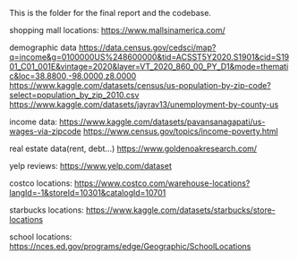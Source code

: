 This is the folder for the final report and the codebase.

shopping mall locations:
https://www.mallsinamerica.com/

demographic data
https://data.census.gov/cedsci/map?q=income&g=0100000US%248600000&tid=ACSST5Y2020.S1901&cid=S1901_C01_001E&vintage=2020&layer=VT_2020_860_00_PY_D1&mode=thematic&loc=38.8800,-98.0000,z8.0000
https://www.kaggle.com/datasets/census/us-population-by-zip-code?select=population_by_zip_2010.csv
https://www.kaggle.com/datasets/jayrav13/unemployment-by-county-us

income data:
https://www.kaggle.com/datasets/pavansanagapati/us-wages-via-zipcode
https://www.census.gov/topics/income-poverty.html

real estate data(rent, debt...)
https://www.goldenoakresearch.com/

yelp reviews:
https://www.yelp.com/dataset

costco locations:
https://www.costco.com/warehouse-locations?langId=-1&storeId=10301&catalogId=10701

starbucks locations:
https://www.kaggle.com/datasets/starbucks/store-locations

school locations:
https://nces.ed.gov/programs/edge/Geographic/SchoolLocations
